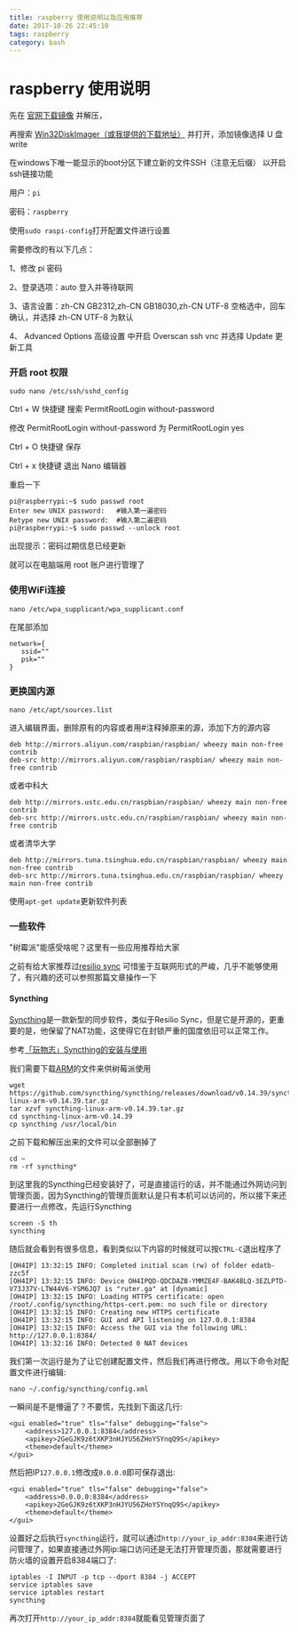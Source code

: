 ```yaml
---
title: raspberry 使用说明以及应用推荐
date: 2017-10-26 22:45:10
tags: raspberry
category: bash
---
```


# raspberry 使用说明

先在 [官网下载镜像](https://www.raspberrypi.org/downloads/) 并解压，

再搜索 [Win32DiskImager（或我提供的下载地址）](https://do.totoro.pub/For_win/win32diskimager-1.0.0-install.exe) 并打开，添加镜像选择 U 盘 write

在windows下唯一能显示的boot分区下建立新的文件SSH（注意无后缀） 以开启ssh链接功能
<!-- more -->
用户：`pi` 

密码：`raspberry`

使用`sudo raspi-config`打开配置文件进行设置

需要修改的有以下几点：

1、修改 pi 密码

2、登录选项：auto 登入并等待联网

3、语言设置：zh-CN GB2312,zh-CN GB18030,zh-CN UTF-8 空格选中，回车确认，并选择 zh-CN UTF-8 为默认

4、 Advanced Options 高级设置 中开启 Overscan ssh vnc 并选择 Update 更新工具

### 开启 root 权限

`sudo nano /etc/ssh/sshd_config`

Ctrl + W 快捷键 搜索 PermitRootLogin without-password

修改 PermitRootLogin without-password 为 PermitRootLogin yes

Ctrl + O 快捷键 保存

Ctrl + x 快捷键 退出 Nano 编辑器

重启一下

```
pi@raspberrypi:~$ sudo passwd root
Enter new UNIX password:   #输入第一遍密码
Retype new UNIX password:  #输入第二遍密码
pi@raspberrypi:~$ sudo passwd --unlock root
```

出现提示：密码过期信息已经更新

就可以在电脑端用 root 账户进行管理了

### 使用WiFi连接

`nano /etc/wpa_supplicant/wpa_supplicant.conf`

在尾部添加

```
network={
   ssid=""
   psk=""
}
```

### 更换国内源

`nano /etc/apt/sources.list`

进入编辑界面，删除原有的内容或者用#注释掉原来的源，添加下方的源内容

```
deb http://mirrors.aliyun.com/raspbian/raspbian/ wheezy main non-free contrib
deb-src http://mirrors.aliyun.com/raspbian/raspbian/ wheezy main non-free contrib
```

或者中科大

```
deb http://mirrors.ustc.edu.cn/raspbian/raspbian/ wheezy main non-free contrib
deb-src http://mirrors.ustc.edu.cn/raspbian/raspbian/ wheezy main non-free contrib
```

或者清华大学

```
deb http://mirrors.tuna.tsinghua.edu.cn/raspbian/raspbian/ wheezy main non-free contrib
deb-src http://mirrors.tuna.tsinghua.edu.cn/raspbian/raspbian/ wheezy main non-free contrib
```

使用`apt-get update`更新软件列表

### 一些软件

"树霉派"能感受啥呢？这里有一些应用推荐给大家

之前有给大家推荐过[resilio sync](https://totoro.pub/bash/raspberry-resilio-sync.html) 可惜鉴于互联网形式的严峻，几乎不能够使用了，有兴趣的还可以参照那篇文章操作一下

#### Syncthing

[Syncthing](https://syncthing.net/)是一款新型的同步软件，类似于Resilio Sync，但是它是开源的，更重要的是，他保留了NAT功能，这使得它在封锁严重的国度依旧可以正常工作。

参考[「玩物志」Syncthing的安装与使用](http://www.jianshu.com/p/4235cc85c32d)

我们需要下载[ARM](https://github.com/syncthing/syncthing/releases/download/v0.14.39/syncthing-linux-arm-v0.14.39.tar.gz)的文件来供树莓派使用

```
wget https://github.com/syncthing/syncthing/releases/download/v0.14.39/syncthing-linux-arm-v0.14.39.tar.gz
tar xzvf syncthing-linux-arm-v0.14.39.tar.gz
cd syncthing-linux-arm-v0.14.39
cp syncthing /usr/local/bin
```

之前下载和解压出来的文件可以全部删掉了

```
cd ~
rm -rf syncthing*
```

到这里我的Syncthing已经安装好了，可是直接运行的话，并不能通过外网访问到管理页面，因为Syncthing的管理页面默认是只有本机可以访问的，所以接下来还要进行一点修改，先运行Syncthing

```
screen -S th
syncthing
```

随后就会看到有很多信息，看到类似以下内容的时候就可以按`CTRL-C`退出程序了

```
[OH4IP] 13:32:15 INFO: Completed initial scan (rw) of folder edatb-zzc5f
[OH4IP] 13:32:15 INFO: Device OH4IPQD-QDCDAZB-YMMZE4F-BAK4BLQ-3EZLPTD-V73J37V-LTW44V6-YSM6JQ7 is "ruter.ga" at [dynamic]
[OH4IP] 13:32:15 INFO: Loading HTTPS certificate: open /root/.config/syncthing/https-cert.pem: no such file or directory
[OH4IP] 13:32:15 INFO: Creating new HTTPS certificate
[OH4IP] 13:32:15 INFO: GUI and API listening on 127.0.0.1:8384
[OH4IP] 13:32:15 INFO: Access the GUI via the following URL: http://127.0.0.1:8384/
[OH4IP] 13:32:16 INFO: Detected 0 NAT devices
```

我们第一次运行是为了让它创建配置文件，然后我们再进行修改。用以下命令对配置文件进行编辑:

```
nano ~/.config/syncthing/config.xml
```

一瞬间是不是懵逼了？不要慌，先找到下面这几行:

```
<gui enabled="true" tls="false" debugging="false">
    <address>127.0.0.1:8384</address>
    <apikey>2GeGJK9z6tXKP3nHJYU56ZHoYSYnqQ9S</apikey>
    <theme>default</theme>
</gui>
```

然后把IP`127.0.0.1`修改成`0.0.0.0`即可保存退出:

```
<gui enabled="true" tls="false" debugging="false">
    <address>0.0.0.0:8384</address>
    <apikey>2GeGJK9z6tXKP3nHJYU56ZHoYSYnqQ9S</apikey>
    <theme>default</theme>
</gui>
```

设置好之后执行`syncthing`运行，就可以通过`http://your_ip_addr:8384`来进行访问管理了，如果直接通过外网ip:端口访问还是无法打开管理页面，那就需要进行防火墙的设置开启8384端口了:

```
iptables -I INPUT -p tcp --dport 8384 -j ACCEPT
service iptables save
service iptables restart
syncthing
```

再次打开`http://your_ip_addr:8384`就能看见管理页面了